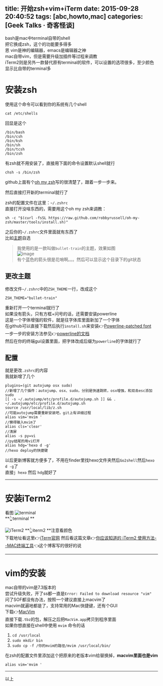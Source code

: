 title: 开始zsh+vim+iTerm
date: 2015-09-28 20:40:52
tags: [abc,howto,mac]
categories: [Geek Talks · 奇客怪谈]
---
bash是mac中terminal自带的shell<br>把它换成zsh，这个的功能要多得多<br>恩 vim是神的编辑器，emacs是编辑器之神<br>mac自带vim，但是需要升级加插件等过程来调教<br>
iTerm2则是另外一款替代原有terminal的软件，可以设置的选项很多，至少颜色显示比自带的terminal多
<!--more-->  

# 安装zsh
使用这个命令可以看到你的系统有几个shell
```
cat /etc/shells
```
回显是这个
```
/bin/bash
/bin/csh
/bin/ksh
/bin/sh
/bin/tcsh
/bin/zsh
```
有zsh就不用安装了，直接用下面的命令设置默认shell就行
```
chsh -s /bin/zsh
```
github上面有个[oh my zsh](https://github.com/robbyrussell/oh-my-zsh)写的很清楚了，跟着一步一步来。  

然后直接打开新的terminal就行了  

zsh的配置文件在这里：`~/.zshrc`  
直接打开没啥东西的，需要用这个oh my zsh来调教：
```
sh -c "$(curl -fsSL https://raw.github.com/robbyrussell/oh-my-zsh/master/tools/install.sh)"
```
之后你的`~/.zshrc`文件里面就有东西了  
比如[主题](https://github.com/robbyrussell/oh-my-zsh/wiki/themes)自选  
>我使用的是一款叫做`bullet-train`的主题，效果如图  
![image](//ww1.sinaimg.cn/large/a243ad6cjw1ewjavx0wzfg20mi0gk4bw.gif)  
有个蓝色的箭头很是花哨啊。。。然后可以显示这个目录下的git状态  
  
  
## 更改主题
修改文件`~/.zshrc`中的`ZSH_THEME`一行，改成这个
```
ZSH_THEME="bullet-train"
```
重新打开一个terminal就行了  
如果没有箭头，只有方框+问号的话，还需要安装powerline  
这是一个字体增强的软件，就是往字体库里面新加了一个字体  
在github可以直接下载然后执行`install.sh`来安装👉[Powerline-patched font](https://github.com/powerline/fonts)  
一步一步的安装方法参见👉[powerline的文档](https://powerline.readthedocs.org/en/latest/installation/linux.html#font-installation)  
然后在你的终端gui设置里面，把字体改成后缀为`powerline`的字体就行了  
## 配置
就是更改`.zshrc`的内容  
我就新增了几个  
```
plugins=(git autojump osx sudo)
//新增了几个插件：autojump、osx、sudo，分别是快速跳转，osx增强，和双击esc添加sudo
[[ -s ~/.autojump/etc/profile.d/autojump.sh ]] && . ~/.autojump/etc/profile.d/autojump.sh
source /usr/local/lib/z.sh
//可能autojump需要重新安装吧，git上有详细过程
alias vim='mvim '
//懒得输入mvim了
alias cls='clear'
//清屏
alias -s py=vi
//py结尾的用vi打开
alias hdg='hexo d -g'
//hexo deploy的快捷键
```

以后更新博客就方便多了，不用在finder里找hexo文件夹然后`Go2shell`然后`hexo d -g`了  
直接`j hexo` 然后 `hdg`就好了
***
# 安装iTerm2 
看图
![terminal](//ww1.sinaimg.cn/large/a243ad6cjw1ewjbfumlbyj20iy0elq3p.jpg)  
**👆terminal  **
  

  
![iTerm2](//ww1.sinaimg.cn/large/a243ad6cjw1ewjbfm6iupj20iy0fn750.jpg)
**👆iterm2  **注意看颜色  
下载地址看这里👉[iTerm官网](//www.iterm2.com)
然后看这篇文章👉[你应该知道的 iTerm2 使用方法--MAC终端工具](//wulfric.me/2015/08/iterm2/)👈这个博客写的很好的说  
***  
# vim的安装
mac自带的vim是7.3版本的  
尝试升级失败，开了ss都一直是`Error: Failed to download resource "vim"`  
问了SOF都没有办法，按照一个建议直接上macvim了  
macvim就遍地都是了，支持常用的Mac快捷键，还有个GUI  
下载👉[MacVim](//www.macupdate.com/app/mac/25988/macvim)  
直接下载`.tbz`的包，解压之后把`MacVim.app`拷贝到程序里面  
如果你想直接在shell中使用 `mvim` 命令的话  
1. `cd /usr/local`
2. `sudo mkdir bin`
3. `sudo cp -f /你的mvim的路径/mvim /usr/local/bin/`
  
在zsh的配置文件里添加这个把原来的老版本vim给替换掉，**macvim里面也是vim**  
```
alias vim='mvim '
```
***  
以上



